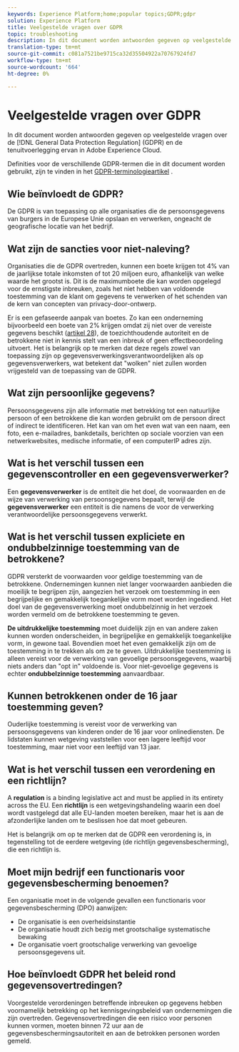 ```yaml
---
keywords: Experience Platform;home;popular topics;GDPR;gdpr
solution: Experience Platform
title: Veelgestelde vragen over GDPR
topic: troubleshooting
description: In dit document worden antwoorden gegeven op veelgestelde vragen over de algemene gegevensbeschermingsverordening (GDPR) en de toepassing ervan in Adobe Experience Cloud.
translation-type: tm+mt
source-git-commit: c081a7521be9715ca32d35504922a70767924fd7
workflow-type: tm+mt
source-wordcount: '664'
ht-degree: 0%

---
```



# Veelgestelde vragen over GDPR

In dit document worden antwoorden gegeven op veelgestelde vragen over de [!DNL General Data Protection Regulation] (GDPR) en de tenuitvoerlegging ervan in Adobe Experience Cloud.

Definities voor de verschillende GDPR-termen die in dit document worden gebruikt, zijn te vinden in het [GDPR-terminologieartikel](terminology.md) .

## Wie beïnvloedt de GDPR?

De GDPR is van toepassing op alle organisaties die de persoonsgegevens van burgers in de Europese Unie opslaan en verwerken, ongeacht de geografische locatie van het bedrijf.

## Wat zijn de sancties voor niet-naleving?

Organisaties die de GDPR overtreden, kunnen een boete krijgen tot 4% van de jaarlijkse totale inkomsten of tot 20 miljoen euro, afhankelijk van welke waarde het grootst is. Dit is de maximumboete die kan worden opgelegd voor de ernstigste inbreuken, zoals het niet hebben van voldoende toestemming van de klant om gegevens te verwerken of het schenden van de kern van concepten van privacy-door-ontwerp.

Er is een gefaseerde aanpak van boetes. Zo kan een onderneming bijvoorbeeld een boete van 2% krijgen omdat zij niet over de vereiste gegevens beschikt ([artikel 28](http://www.privacy-regulation.eu/en/article-28-processor-GDPR.htm)), de toezichthoudende autoriteit en de betrokkene niet in kennis stelt van een inbreuk of geen effectbeoordeling uitvoert. Het is belangrijk op te merken dat deze regels zowel van toepassing zijn op gegevensverwerkingsverantwoordelijken als op gegevensverwerkers, wat betekent dat &quot;wolken&quot; niet zullen worden vrijgesteld van de toepassing van de GDPR.

## Wat zijn persoonlijke gegevens?

Persoonsgegevens zijn alle informatie met betrekking tot een natuurlijke persoon of een betrokkene die kan worden gebruikt om de persoon direct of indirect te identificeren. Het kan van om het even wat van een naam, een foto, een e-mailadres, bankdetails, berichten op sociale voorzien van een netwerkwebsites, medische informatie, of een computerIP adres zijn.

## Wat is het verschil tussen een gegevenscontroller en een gegevensverwerker?

Een **gegevensverwerker** is de entiteit die het doel, de voorwaarden en de wijze van verwerking van persoonsgegevens bepaalt, terwijl de **gegevensverwerker** een entiteit is die namens de voor de verwerking verantwoordelijke persoonsgegevens verwerkt.

## Wat is het verschil tussen expliciete en ondubbelzinnige toestemming van de betrokkene?

GDPR versterkt de voorwaarden voor geldige toestemming van de betrokkene. Ondernemingen kunnen niet langer voorwaarden aanbieden die moeilijk te begrijpen zijn, aangezien het verzoek om toestemming in een begrijpelijke en gemakkelijk toegankelijke vorm moet worden ingediend. Het doel van de gegevensverwerking moet ondubbelzinnig in het verzoek worden vermeld om de betrokkene toestemming te geven.

**De uitdrukkelijke toestemming** moet duidelijk zijn en van andere zaken kunnen worden onderscheiden, in begrijpelijke en gemakkelijk toegankelijke vorm, in gewone taal. Bovendien moet het even gemakkelijk zijn om de toestemming in te trekken als om ze te geven. &#x200B; Uitdrukkelijke toestemming is alleen vereist voor de verwerking van gevoelige persoonsgegevens, waarbij niets anders dan &quot;opt in&quot; voldoende is. Voor niet-gevoelige gegevens is echter **ondubbelzinnige toestemming** aanvaardbaar.

## Kunnen betrokkenen onder de 16 jaar toestemming geven?

Ouderlijke toestemming is vereist voor de verwerking van persoonsgegevens van kinderen onder de 16 jaar voor onlinediensten. De lidstaten kunnen wetgeving vaststellen voor een lagere leeftijd voor toestemming, maar niet voor een leeftijd van 13 jaar.

## Wat is het verschil tussen een verordening en een richtlijn?

A **regulation** is a binding legislative act and must be applied in its entirety across the EU. Een **richtlijn** is een wetgevingshandeling waarin een doel wordt vastgelegd dat alle EU-landen moeten bereiken, maar het is aan de afzonderlijke landen om te beslissen hoe dat moet gebeuren.

Het is belangrijk om op te merken dat de GDPR een verordening is, in tegenstelling tot de eerdere wetgeving (de richtlijn gegevensbescherming), die een richtlijn is.

## Moet mijn bedrijf een functionaris voor gegevensbescherming benoemen?

Een organisatie moet in de volgende gevallen een functionaris voor gegevensbescherming (DPO) aanwijzen:

* De organisatie is een overheidsinstantie
* De organisatie houdt zich bezig met grootschalige systematische bewaking
* De organisatie voert grootschalige verwerking van gevoelige persoonsgegevens uit.

## Hoe beïnvloedt GDPR het beleid rond gegevensovertredingen?

Voorgestelde verordeningen betreffende inbreuken op gegevens hebben voornamelijk betrekking op het kennisgevingsbeleid van ondernemingen die zijn overtreden. Gegevensovertredingen die een risico voor personen kunnen vormen, moeten binnen 72 uur aan de gegevensbeschermingsautoriteit en aan de betrokken personen worden gemeld.